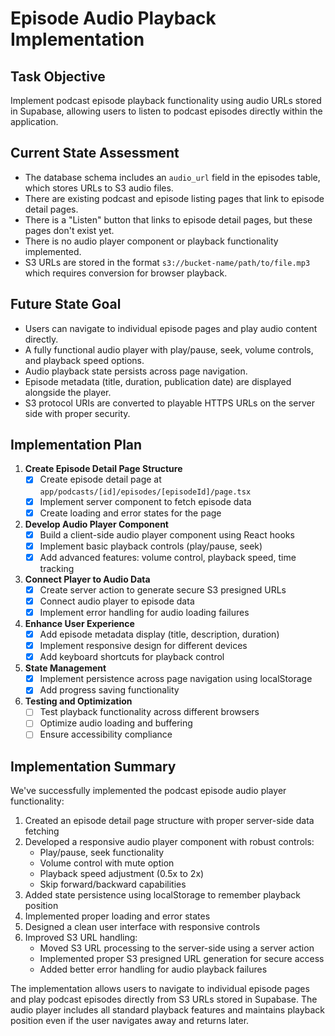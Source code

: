 # Episode Audio Playback Implementation

## Task Objective
Implement podcast episode playback functionality using audio URLs stored in Supabase, allowing users to listen to podcast episodes directly within the application.

## Current State Assessment
- The database schema includes an `audio_url` field in the episodes table, which stores URLs to S3 audio files.
- There are existing podcast and episode listing pages that link to episode detail pages.
- There is a "Listen" button that links to episode detail pages, but these pages don't exist yet.
- There is no audio player component or playback functionality implemented.
- S3 URLs are stored in the format `s3://bucket-name/path/to/file.mp3` which requires conversion for browser playback.

## Future State Goal
- Users can navigate to individual episode pages and play audio content directly.
- A fully functional audio player with play/pause, seek, volume controls, and playback speed options.
- Audio playback state persists across page navigation.
- Episode metadata (title, duration, publication date) are displayed alongside the player.
- S3 protocol URIs are converted to playable HTTPS URLs on the server side with proper security.

## Implementation Plan

1. **Create Episode Detail Page Structure**
   - [x] Create episode detail page at `app/podcasts/[id]/episodes/[episodeId]/page.tsx`
   - [x] Implement server component to fetch episode data
   - [x] Create loading and error states for the page

2. **Develop Audio Player Component**
   - [x] Build a client-side audio player component using React hooks
   - [x] Implement basic playback controls (play/pause, seek)
   - [x] Add advanced features: volume control, playback speed, time tracking

3. **Connect Player to Audio Data**
   - [x] Create server action to generate secure S3 presigned URLs
   - [x] Connect audio player to episode data
   - [x] Implement error handling for audio loading failures

4. **Enhance User Experience**
   - [x] Add episode metadata display (title, description, duration)
   - [x] Implement responsive design for different devices
   - [x] Add keyboard shortcuts for playback control

5. **State Management**
   - [x] Implement persistence across page navigation using localStorage
   - [x] Add progress saving functionality

6. **Testing and Optimization**
   - [ ] Test playback functionality across different browsers
   - [ ] Optimize audio loading and buffering
   - [ ] Ensure accessibility compliance

## Implementation Summary

We've successfully implemented the podcast episode audio player functionality:

1. Created an episode detail page structure with proper server-side data fetching
2. Developed a responsive audio player component with robust controls:
   - Play/pause, seek functionality
   - Volume control with mute option
   - Playback speed adjustment (0.5x to 2x)
   - Skip forward/backward capabilities
3. Added state persistence using localStorage to remember playback position
4. Implemented proper loading and error states
5. Designed a clean user interface with responsive controls
6. Improved S3 URL handling:
   - Moved S3 URL processing to the server-side using a server action
   - Implemented proper S3 presigned URL generation for secure access
   - Added better error handling for audio playback failures

The implementation allows users to navigate to individual episode pages and play podcast episodes directly from S3 URLs stored in Supabase. The audio player includes all standard playback features and maintains playback position even if the user navigates away and returns later. 
